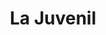 ---
title: "La Juvenil"
url: /ciudad-autonoma-de-buenos-aires/la-juvenil-avenida-federico-lacroze/
shop: pasta
---